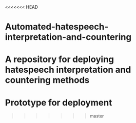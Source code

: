 <<<<<<< HEAD
# Automated-hatespeech-interpretation-and-countering
A repository for deploying hatespeech interpretation and countering methods
=======
# Prototype for deployment
>>>>>>> master
